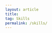 ```yaml
---
layout: article
title:
tag: Skills
permalink: /skills/
---
```


<html>
    <head>
        <style>
        .paragraph-wide{
            width: 800px;
            text-align: justify;
            font-family: Georgia;
            font-size: 18px;
            word-spacing: -0.5px;
        }        
        .paragraph-list{
            width: 700px;
            text-align: justify;
            font-family: Georgia;
            font-size: 16px;
        }                

        </style>
        </head>

<body>

<h2>Five skills that define me</h2>

<h4>1. Highly adaptable</h4>

<p class="paragraph-wide">
I designed my professional path to always be in a position where I could satisfy my curiosity, my passion to learn, and desire to encounter new situations. By doing so, I also proved my ability to quickly adapt and succeed in a broad range of diverse challenging environments. Here are some examples:

<ul>
<li class="paragraph-list">Earned my MSc in Electrical Engineering from Télécom Paris (2007).</li>
<li class="paragraph-list">Traveled on my own through <a href="https://en.wikipedia.org/wiki/Mentawai_Islands_Regency">remote archipelagos</a> in Indonesia for 7 months to surf some of the best waves in the world (2007).</li>
<li class="paragraph-list">Worked in financial markets for J.P. Morgan in London, selling and buying interest-rate derivative products for hedge funds throughout the 2008 financial crisis (2007-2010).</li>
<li class="paragraph-list">Obtained a scholarship to pursue a thesis-based MSc in Geophysics from the Colorado School of Mines (2011-2013), where I maintained a 4.0 GPA.</li>
<li class="paragraph-list">Was accepted to the Geophysics Ph.D. program at Stanford University (2013).</li>
<li class="paragraph-list">Won the award for <a href="https://sep.sites.stanford.edu/guillaume-barnier-receives-award-best-student-paper-presented-seg-2019-annual-meeting">Best Student Paper</a> Presented at SEG 2019 Annual Meeting for my Ph.D. <a href="/fwime">thesis work</a>.</li>
<li class="paragraph-list">Developed expertise in Machine Learning and led a <a href="/ctp-project">Deep Learning project</a> in collaboration with the Stanford School of Medicine focusing on stroke imaging (2020-2021).</li>
</ul>
</p>



<h4>2. Ability to become an expert</h4>
<p class="paragraph-wide">
I enjoy tackling new quantitative and technical problems that have a business impact. To achieve my goals, I fully commit to become the best I can be. My detailed-oriented mindset and competitiveness drive me to go in depth on all topics/activities that I focus on. From research problems to trail-running races, I enjoy the training and preparation that may lead to a success.
</p>

<h4>3. Not being scared when nothing works</h4>
<p class="paragraph-wide">
From a research perspective, I learned how to deal with uncomfortable and challenging situations where success is not guaranteed. In fact, in research, nothing ever works the first time (unless you are a genius or/and lucky). I believe the key is to (1) accept this fact, and (2) break down the problem into smaller subproblems, fix them with simple solutions, and gradually increase the complexity of the solutions.
</p>

<h4>4. Accepting to be wrong</h4>
<p class="paragraph-wide">
This is the only approach to move forward in research (and I guess in life). I am not afraid to admit when I don't know (which occurs most of the time), and I try to find ways to challenge my ideas and detect all the possible flaws in my reasoning. This approach can be mentally exhausting (it hurts to realize you are totally wrong most of the time) but I believe it is very helpful to achieve anything useful.
</p>

<h4>5. Understanding the value of team work</h4>
<p class="paragraph-wide">
Fitting within an efficient team and contributing to its success is an amazing feeling and a very powerful tool. In fact, most of my professional achievements - especially my Ph.D. - could not have been done without teamwork, as I explain <a href="/eg">here</a>.
</p>
</body>
</html>
